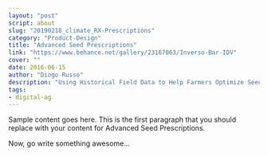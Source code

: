 ```yaml
---
layout: "post"
script: about
slug: "20190218_climate_RX-Prescriptions"
category: "Product-Design"
title: "Advanced Seed Prescriptions"
link: "https://www.behance.net/gallery/23167063/Inverso-Bar-IDV"
cover: ""
date: 2016-06-15
author: "Diogo Russo"
description: "Using Historical Field Data to Help Farmers Optimize Seed Investment"
tags:
- digital-ag
---
```

 
Sample content goes here. This is the first paragraph that you should replace with your content for Advanced Seed Prescriptions.
 
Now, go write something awesome...
